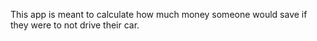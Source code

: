 This app is meant to calculate how much money someone would save if they were to not drive their car.
